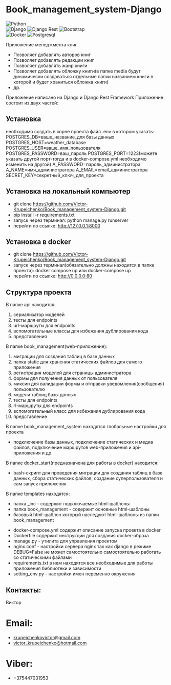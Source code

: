 # Book_management_system-Django
![Python](https://img.shields.io/badge/-Python-f1f518?style=flat-square&logo=python)   
![Django](https://img.shields.io/badge/-Django-092E20?style=flat-square&logo=django)
![Django Rest](https://img.shields.io/badge/-DjangoRest-092E20?style=flat-square&logo=django-rest)
![Bootstrap](https://img.shields.io/badge/-Bootstrap-ce62f5?style=flat-square&logo=bootstrap)  
![Docker](https://img.shields.io/badge/-Docker-1de4f2?style=flat-square&logo=docker) 
![Postgresql](https://img.shields.io/badge/-Postgresql-1de4f2?style=flat-square&logo=postgresql)  

Приложение менеджмента книг
* Позволяет добавлять авторов книг
* Позволяет добавлять редакции книг
* Позволяет добавлять жанр книги
* Позволяет добавлять обложку книги(в папке media будут динамически создаваться отдельные папки названием книги в которой и будет храниться обложка книги)
* др.

Приложение написано на Django и Django Rest Framework
Приложение состоит из двух частей:



## Установка
необходимо создать в корне проекта файл .env в котором указать: POSTGRES_DB=ваше_название_для базы данных POSTGRES_HOST=weather_database POSTGRES_USER=ваше_имя_пользователя POSTGRES_PASSWORD=ваш_пароль POSTGRES_PORT=1223(можете указать другой порт-тогда и в docker-compose.yml необходимо изменить на другой) A_PASSWORD=пароль_администратора
A_NAME=имя_администратора
A_EMAIL=email_администратора
SECRET_KEY=секретный_ключ_для_проекта

## Установка на локальный компьютер
- git clone https://github.com/Victor-Krupeichenko/Book_management_system-Django.git
- pip install -r requirements.txt
- запуск через терминал:  python manage.py runserver
- перейти по ссылке: http://127.0.0.1:8000 

## Установка в docker
- git clone https://github.com/Victor-Krupeichenko/Book_management_system-Django.git
- запуск через терминал(обязательно должны находится в папке проекта): docker compose up или docker-compose up
- перейти по ссылке: http://0.0.0.0:80

## Структура проекта
В папке api находится:
1. сериализатор моделей
2. тесты для endpoints
3. url-маршруты для endpoints
4. вспомогательные классы для избежания дублирования кода
5. представления

В папке book_management(web-приложение):
1. миграции для создания таблиц в базе данных
2. папка static для хранения статических файлов для самого приложения
3. регистрация моделей для страницы администратора
4. формы для получения данных от пользователя
5. миксин для валидации формы и отправки уведомления(сообщения) пользователю
6. модели таблиц базы данных
7. тесты для endpoints
8. rl-маршруты для endpoints
9. вспомогательный класс для избежания дублирования кода
10. представление

В папке book_management_system находятся глобальные настройки для проекта
* подключение базы данных, подключение статических и медиа файлов, подключение маршрутов web-приложения и api-приложения и др.

В папке docker_start(предназначена для работы в docker) находится:
* bash-скрипт для проведения миграции для создания таблиц в базе данных, сбора статических файлов, создание суперпользователя и сам запуск приложения

В папке templates находятся:
* папка _inc - содержит подключаемые html-шаблоны
* папка book_management - содержит основные html-шаблоны
* базовый html-шаблон который наследуют html-шаблоны из папки book_management

- docker-compose.yml содержит описание запуска проекта в docker
- Dockerfile содержит инструкции для создания docker-образа
- manage.py - утилита для управления проектом
- nginx.conf - настройки сервера nginx так как django в режиме DEBUG=False не может самостоятельно самостоятельно работать со статическими файлами
- requirements.txt в нем находятся все необходимые для работы приложения библиотеки и зависимости
- setting_env.py - настройки имен переменно окружения

## Контакты:
Виктор
# Email:
- krupeichenkovictor@gmail.com
- victor_krupeichenko@hotmail.com
# Viber:
- +375447031953 
